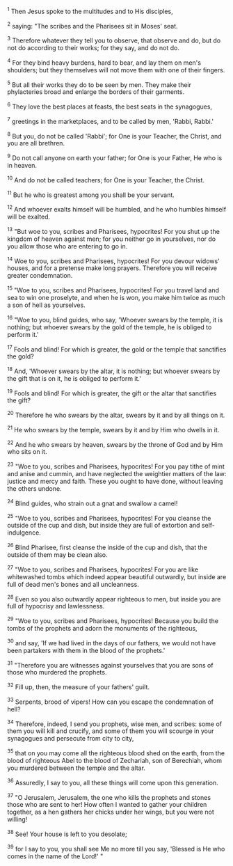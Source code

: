 <sup>1</sup> 
Then Jesus spoke to the multitudes and to His disciples, 

<sup>2</sup> 
saying: "The scribes and the Pharisees sit in Moses' seat. 

<sup>3</sup> 
Therefore whatever they tell you to observe, that observe and do, but do not do according to their works; for they say, and do not do. 

<sup>4</sup> 
For they bind heavy burdens, hard to bear, and lay them on men's shoulders; but they themselves will not move them with one of their fingers. 

<sup>5</sup> 
But all their works they do to be seen by men. They make their phylacteries broad and enlarge the borders of their garments. 

<sup>6</sup> 
They love the best places at feasts, the best seats in the synagogues, 

<sup>7</sup> 
greetings in the marketplaces, and to be called by men, 'Rabbi, Rabbi.' 

<sup>8</sup> 
But you, do not be called 'Rabbi'; for One is your Teacher, the Christ, and you are all brethren. 

<sup>9</sup> 
Do not call anyone on earth your father; for One is your Father, He who is in heaven. 

<sup>10</sup> 
And do not be called teachers; for One is your Teacher, the Christ. 

<sup>11</sup> 
But he who is greatest among you shall be your servant. 

<sup>12</sup> 
And whoever exalts himself will be humbled, and he who humbles himself will be exalted. 

<sup>13</sup> 
"But woe to you, scribes and Pharisees, hypocrites! For you shut up the kingdom of heaven against men; for you neither go in yourselves, nor do you allow those who are entering to go in. 

<sup>14</sup> 
Woe to you, scribes and Pharisees, hypocrites! For you devour widows' houses, and for a pretense make long prayers. Therefore you will receive greater condemnation. 

<sup>15</sup> 
"Woe to you, scribes and Pharisees, hypocrites! For you travel land and sea to win one proselyte, and when he is won, you make him twice as much a son of hell as yourselves. 

<sup>16</sup> 
"Woe to you, blind guides, who say, 'Whoever swears by the temple, it is nothing; but whoever swears by the gold of the temple, he is obliged to perform it.' 

<sup>17</sup> 
Fools and blind! For which is greater, the gold or the temple that sanctifies the gold? 

<sup>18</sup> 
And, 'Whoever swears by the altar, it is nothing; but whoever swears by the gift that is on it, he is obliged to perform it.' 

<sup>19</sup> 
Fools and blind! For which is greater, the gift or the altar that sanctifies the gift? 

<sup>20</sup> 
Therefore he who swears by the altar, swears by it and by all things on it. 

<sup>21</sup> 
He who swears by the temple, swears by it and by Him who dwells in it. 

<sup>22</sup> 
And he who swears by heaven, swears by the throne of God and by Him who sits on it. 

<sup>23</sup> 
"Woe to you, scribes and Pharisees, hypocrites! For you pay tithe of mint and anise and cummin, and have neglected the weightier matters of the law: justice and mercy and faith. These you ought to have done, without leaving the others undone. 

<sup>24</sup> 
Blind guides, who strain out a gnat and swallow a camel! 

<sup>25</sup> 
"Woe to you, scribes and Pharisees, hypocrites! For you cleanse the outside of the cup and dish, but inside they are full of extortion and self-indulgence. 

<sup>26</sup> 
Blind Pharisee, first cleanse the inside of the cup and dish, that the outside of them may be clean also. 

<sup>27</sup> 
"Woe to you, scribes and Pharisees, hypocrites! For you are like whitewashed tombs which indeed appear beautiful outwardly, but inside are full of dead men's bones and all uncleanness. 

<sup>28</sup> 
Even so you also outwardly appear righteous to men, but inside you are full of hypocrisy and lawlessness. 

<sup>29</sup> 
"Woe to you, scribes and Pharisees, hypocrites! Because you build the tombs of the prophets and adorn the monuments of the righteous, 

<sup>30</sup> 
and say, 'If we had lived in the days of our fathers, we would not have been partakers with them in the blood of the prophets.' 

<sup>31</sup> 
"Therefore you are witnesses against yourselves that you are sons of those who murdered the prophets. 

<sup>32</sup> 
Fill up, then, the measure of your fathers' guilt. 

<sup>33</sup> 
Serpents, brood of vipers! How can you escape the condemnation of hell? 

<sup>34</sup> 
Therefore, indeed, I send you prophets, wise men, and scribes: some of them you will kill and crucify, and some of them you will scourge in your synagogues and persecute from city to city, 

<sup>35</sup> 
that on you may come all the righteous blood shed on the earth, from the blood of righteous Abel to the blood of Zechariah, son of Berechiah, whom you murdered between the temple and the altar. 

<sup>36</sup> 
Assuredly, I say to you, all these things will come upon this generation.

<sup>37</sup> 
"O Jerusalem, Jerusalem, the one who kills the prophets and stones those who are sent to her! How often I wanted to gather your children together, as a hen gathers her chicks under her wings, but you were not willing! 

<sup>38</sup> 
See! Your house is left to you desolate; 

<sup>39</sup> 
for I say to you, you shall see Me no more till you say, 'Blessed is He who comes in the name of the Lord!' "